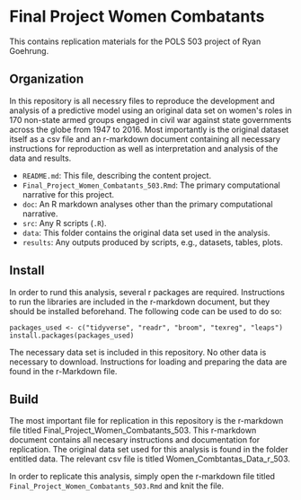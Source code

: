 # Final Project Women Combatants

This contains replication materials for the POLS 503 project of Ryan Goehrung.


## Organization

In this repository is all necessry files to reproduce the development and analysis of a predictive model using an original data set on women's roles in 170 non-state armed groups engaged in civil war against state governments across the globe from 1947 to 2016. Most importantly is the original dataset itself as a csv file and an r-markdown document containing all necessary instructions for reproduction as well as interpretation and analysis of the data and results.

- `README.md`: This file, describing the content project.
- `Final_Project_Women_Combatants_503.Rmd`: The primary computational narrative for this project.
- `doc`: An R markdown analyses other than the primary computational narrative.
- `src`: Any R scripts (`.R`).
- `data`: This folder contains the original data set used in the analysis.
- `results`: Any outputs produced by scripts, e.g., datasets, tables, plots.


## Install

In order to rund this analysis, several r packages are required. Instructions to run the libraries are included in the r-markdown document, but they should be installed beforehand. The following code can be used to do so:

```
packages_used <- c("tidyverse", "readr", "broom", "texreg", "leaps")
install.packages(packages_used)
```

The necessary data set is included in this repository. No other data is necessary to download. Instructions for loading and preparing the data are found in the r-Markdown file.



## Build

The most important file for replication in this repository is the r-markdown file titled Final_Project_Women_Combatants_503. This r-markdown document contains all necesary instructions and documentation for replication. The original data set used for this analysis is found in the folder entitled data. The relevant csv file is titled Women_Combtantas_Data_r_503.

In order to replicate this analysis, simply open the r-markdown file titled `Final_Project_Women_Combatants_503.Rmd` and knit the file.
